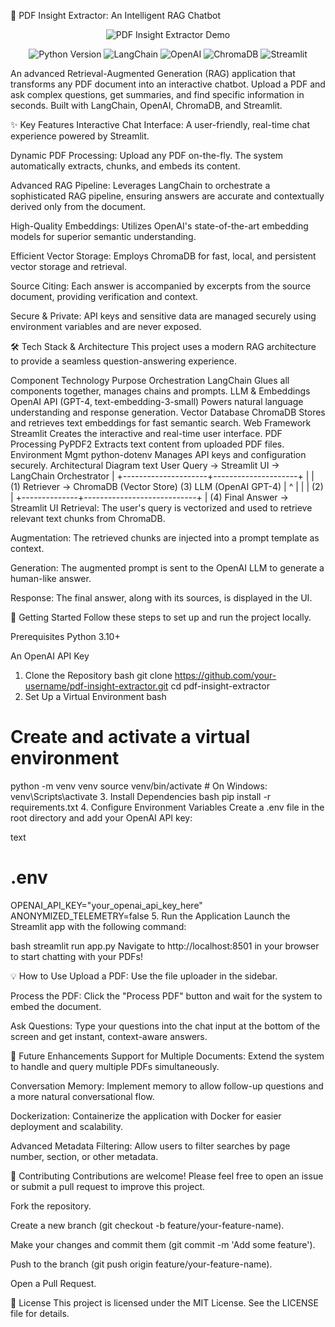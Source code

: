 📄 PDF Insight Extractor: An Intelligent RAG Chatbot
<p align="center"> <img src="https://i.imgur.com/your-gif-url.gif" alt="PDF Insight Extractor Demo"> </p> <p align="center"> <img src="https://img.shields.io/badge/Python-3.11%2B-blue?style=for-the-badge&logo=python" alt="Python Version"> <img src="https://img.shields.io/badge/LangChain-v0.3-orange?style=for-the-badge" alt="LangChain"> <img src="https://img.shields.io/badge/OpenAI-GPT--4-green?style=for-the-badge&logo=openai" alt="OpenAI"> <img src="https://img.shields.io/badge/Database-ChromaDB-purple?style=for-the-badge" alt="ChromaDB"> <img src="https://img.shields.io/badge/UI-Streamlit-red?style=for-the-badge&logo=streamlit" alt="Streamlit"> </p>
An advanced Retrieval-Augmented Generation (RAG) application that transforms any PDF document into an interactive chatbot. Upload a PDF and ask complex questions, get summaries, and find specific information in seconds. Built with LangChain, OpenAI, ChromaDB, and Streamlit.

✨ Key Features
Interactive Chat Interface: A user-friendly, real-time chat experience powered by Streamlit.

Dynamic PDF Processing: Upload any PDF on-the-fly. The system automatically extracts, chunks, and embeds its content.

Advanced RAG Pipeline: Leverages LangChain to orchestrate a sophisticated RAG pipeline, ensuring answers are accurate and contextually derived only from the document.

High-Quality Embeddings: Utilizes OpenAI's state-of-the-art embedding models for superior semantic understanding.

Efficient Vector Storage: Employs ChromaDB for fast, local, and persistent vector storage and retrieval.

Source Citing: Each answer is accompanied by excerpts from the source document, providing verification and context.

Secure & Private: API keys and sensitive data are managed securely using environment variables and are never exposed.

🛠️ Tech Stack & Architecture
This project uses a modern RAG architecture to provide a seamless question-answering experience.

Component	Technology	Purpose
Orchestration	LangChain	Glues all components together, manages chains and prompts.
LLM & Embeddings	OpenAI API (GPT-4, text-embedding-3-small)	Powers natural language understanding and response generation.
Vector Database	ChromaDB	Stores and retrieves text embeddings for fast semantic search.
Web Framework	Streamlit	Creates the interactive and real-time user interface.
PDF Processing	PyPDF2	Extracts text content from uploaded PDF files.
Environment Mgmt	python-dotenv	Manages API keys and configuration securely.
Architectural Diagram
text
User Query -> Streamlit UI -> LangChain Orchestrator
                                  |
            +---------------------+---------------------+
            |                                           |
    (1) Retriever -> ChromaDB (Vector Store)     (3) LLM (OpenAI GPT-4)
            |              ^                            |
            |              | (2)                        |
            +--------------+----------------------------+
                           |
                   (4) Final Answer -> Streamlit UI
Retrieval: The user's query is vectorized and used to retrieve relevant text chunks from ChromaDB.

Augmentation: The retrieved chunks are injected into a prompt template as context.

Generation: The augmented prompt is sent to the OpenAI LLM to generate a human-like answer.

Response: The final answer, along with its sources, is displayed in the UI.

🚀 Getting Started
Follow these steps to set up and run the project locally.

Prerequisites
Python 3.10+

An OpenAI API Key

1. Clone the Repository
bash
git clone https://github.com/your-username/pdf-insight-extractor.git
cd pdf-insight-extractor
2. Set Up a Virtual Environment
bash
# Create and activate a virtual environment
python -m venv venv
source venv/bin/activate  # On Windows: venv\Scripts\activate
3. Install Dependencies
bash
pip install -r requirements.txt
4. Configure Environment Variables
Create a .env file in the root directory and add your OpenAI API key:

text
# .env
OPENAI_API_KEY="your_openai_api_key_here"
ANONYMIZED_TELEMETRY=false
5. Run the Application
Launch the Streamlit app with the following command:

bash
streamlit run app.py
Navigate to http://localhost:8501 in your browser to start chatting with your PDFs!

💡 How to Use
Upload a PDF: Use the file uploader in the sidebar.

Process the PDF: Click the "Process PDF" button and wait for the system to embed the document.

Ask Questions: Type your questions into the chat input at the bottom of the screen and get instant, context-aware answers.

🔧 Future Enhancements
 Support for Multiple Documents: Extend the system to handle and query multiple PDFs simultaneously.

 Conversation Memory: Implement memory to allow follow-up questions and a more natural conversational flow.

 Dockerization: Containerize the application with Docker for easier deployment and scalability.

 Advanced Metadata Filtering: Allow users to filter searches by page number, section, or other metadata.

🤝 Contributing
Contributions are welcome! Please feel free to open an issue or submit a pull request to improve this project.

Fork the repository.

Create a new branch (git checkout -b feature/your-feature-name).

Make your changes and commit them (git commit -m 'Add some feature').

Push to the branch (git push origin feature/your-feature-name).

Open a Pull Request.

📄 License
This project is licensed under the MIT License. See the LICENSE file for details.